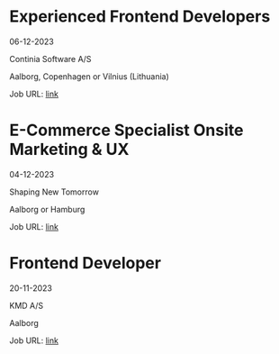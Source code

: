 # Experienced Frontend Developers
06-12-2023

Continia Software A/S

Aalborg, Copenhagen or Vilnius (Lithuania)

Job URL: [link](https://candidate.hr-manager.net/ApplicationInit.aspx?cid=2032&ProjectId=143642&DepartmentId=18972&MediaId=5)


# E-Commerce Specialist Onsite Marketing & UX
04-12-2023

Shaping New Tomorrow

Aalborg or Hamburg

Job URL: [link](https://career.shapingnewtomorrow.com/jobs/3413385-e-commerce-specialist-onsite-marketing-ux)


# Frontend Developer
20-11-2023

KMD A/S

Aalborg

Job URL: [link](https://career5.successfactors.eu/career?career%5fns=job%5flisting&company=kmd&career_job_req_id=33209)



